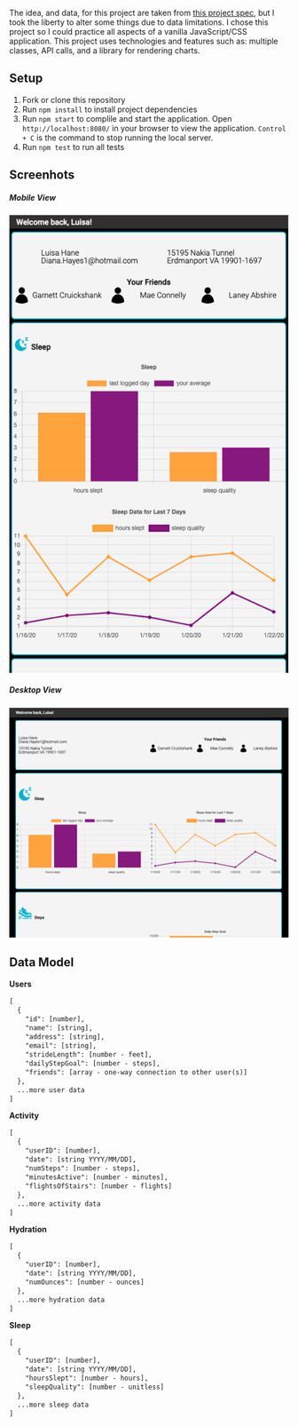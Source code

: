 The idea, and data, for this project are taken from [this project spec](https://frontend.turing.edu/projects/Fitlit-part-one.html), but I took the liberty to alter some things due to data limitations. I chose this project so I could practice all aspects of a vanilla JavaScript/CSS application. This project uses technologies and features such as: multiple classes, API calls, and a library for rendering charts.

## Setup
1. Fork or clone this repository
2. Run `npm install` to install project dependencies
3. Run `npm start` to complile and start the application. Open `http://localhost:8080/` in your browser to view the application. `Control + C` is the command to stop running the local server.
4. Run `npm test` to run all tests

## Screenhots
##### Mobile View
![screenshot](./src/images/mobile-view.png)



##### Desktop View
![screenshot](./src/images/desktop-view.png)



## Data Model

**Users**

```
[
  {
    "id": [number],
    "name": [string],
    "address": [string],
    "email": [string],
    "strideLength": [number - feet],
    "dailyStepGoal": [number - steps],
    "friends": [array - one-way connection to other user(s)]
  },
  ...more user data
]
```

**Activity**

```
[
  {
    "userID": [number],
    "date": [string YYYY/MM/DD],
    "numSteps": [number - steps],
    "minutesActive": [number - minutes],
    "flightsOfStairs": [number - flights]
  },
  ...more activity data
]
```

**Hydration**

```
[
  {
    "userID": [number],
    "date": [string YYYY/MM/DD],
    "numOunces": [number - ounces]
  },
  ...more hydration data
]
```

**Sleep**

```
[
  {
    "userID": [number],
    "date": [string YYYY/MM/DD],
    "hoursSlept": [number - hours],
    "sleepQuality": [number - unitless]
  },
  ...more sleep data
]
```
